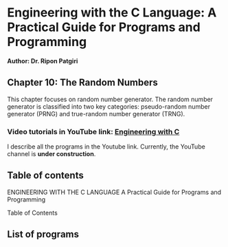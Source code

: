 
# Engineering with the C Language: A Practical Guide for Programs and Programming
**Author: Dr. Ripon Patgiri**

## Chapter 10: The Random Numbers

This chapter focuses on random number generator. The random number generator is classified into two key categories: pseudo-random number generator (PRNG) and true-random number generator (TRNG). 

### Video tutorials in YouTube link: [Engineering with C](https://www.youtube.com/@dr.patgiri) 
I describe all the programs in the Youtube link. Currently, the YouTube channel is **under construction**.

## Table of contents

ENGINEERING WITH THE C LANGUAGE
A Practical Guide for Programs and Programming

Table of Contents

## List of programs


